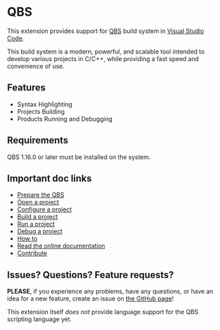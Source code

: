 # QBS

This extension provides support for [QBS](https://doc.qt.io/qbs/)
build system in [Visual Studio Code](https://code.visualstudio.com/).

This build system is a modern, powerful, and scalable tool intended
to develop various projects in C/C++, while providing a
fast speed and convenience of use.

## Features

- Syntax Highlighting
- Projects Building
- Products Running and Debugging

## Requirements

QBS 1.16.0 or later must be installed on the system.

## Important doc links

- [Prepare the QBS](docs/how-to.md#prepare-qbs)
- [Open a project](docs/how-to.md#open-a-project)
- [Configure a project](docs/how-to.md#open-a-project)
- [Build a project](docs/how-to.md#build-a-project)
- [Run a project](docs/how-to.md#run-a-project)
- [Debug a project](docs/how-to.md#debug-a-project)
- [How to](docs/how-to.md)
- [Read the online documentation](docs/README.md)
- [Contribute](docs/contribute.md)

## Issues? Questions? Feature requests?

**PLEASE**, if you experience any problems, have any questions, or have an idea
for a new feature, create an issue on [the GitHub page](https://github.com/denis-shienkov/vscode-qbs/issues)!

This extension itself *does not* provide language support for the QBS
scripting language yet.
